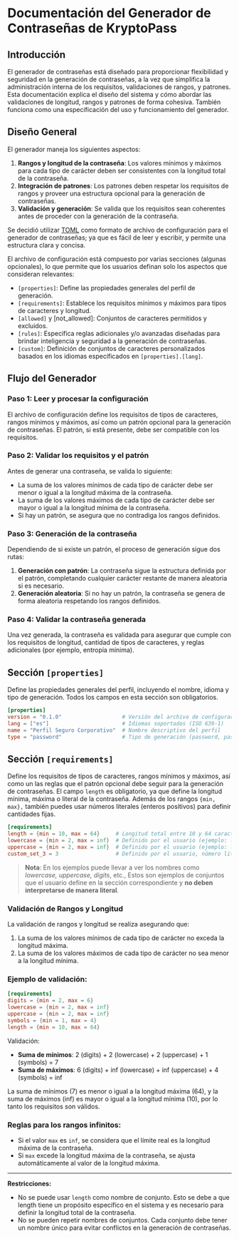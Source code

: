 # Documentación del Generador de Contraseñas de KryptoPass

## Introducción

El generador de contraseñas está diseñado para proporcionar flexibilidad y seguridad en la generación de contraseñas, a la vez que simplifica la administración interna de los requisitos, validaciones de rangos, y patrones. Esta documentación explica el diseño del sistema y cómo abordar las validaciones de longitud, rangos y patrones de forma cohesiva. También funciona como una especificación del uso y funcionamiento del generador.

## Diseño General

El generador maneja los siguientes aspectos:

1. **Rangos y longitud de la contraseña**: Los valores mínimos y máximos para cada tipo de carácter deben ser consistentes con la longitud total de la contraseña.
2. **Integración de patrones**: Los patrones deben respetar los requisitos de rangos y proveer una estructura opcional para la generación de contraseñas.
3. **Validación y generación**: Se valida que los requisitos sean coherentes antes de proceder con la generación de la contraseña.

Se decidió utilizar [TOML](https://toml.io/en/) como formato de archivo de configuración para el generador de contraseñas; ya que es fácil de leer y escribir, y permite una estructura clara y concisa. 

El archivo de configuración está compuesto por varias secciones (algunas opcionales), lo que permite que los usuarios definan solo los aspectos que consideran relevantes:

- `[properties]`: Define las propiedades generales del perfil de generación.
- `[requirements]`: Establece los requisitos mínimos y máximos para tipos de caracteres y longitud.
- `[allowed]` y [not_allowed]: Conjuntos de caracteres permitidos y excluidos.
- `[rules]`: Especifica reglas adicionales y/o avanzadas diseñadas para brindar inteligencia y seguridad a la generación de contraseñas.
- `[custom]`: Definición de conjuntos de caracteres personalizados basados en los idiomas especificados en `[properties].[lang]`.

## Flujo del Generador

### Paso 1: Leer y procesar la configuración

El archivo de configuración define los requisitos de tipos de caracteres, rangos mínimos y máximos, así como un patrón opcional para la generación de contraseñas. El patrón, si está presente, debe ser compatible con los requisitos.

### Paso 2: Validar los requisitos y el patrón

Antes de generar una contraseña, se valida lo siguiente:

- La suma de los valores mínimos de cada tipo de carácter debe ser menor o igual a la longitud máxima de la contraseña.
- La suma de los valores máximos de cada tipo de carácter debe ser mayor o igual a la longitud mínima de la contraseña.
- Si hay un patrón, se asegura que no contradiga los rangos definidos.

### Paso 3: Generación de la contraseña

Dependiendo de si existe un patrón, el proceso de generación sigue dos rutas:

1. **Generación con patrón**: La contraseña sigue la estructura definida por el patrón, completando cualquier carácter restante de manera aleatoria si es necesario.
2. **Generación aleatoria**: Si no hay un patrón, la contraseña se genera de forma aleatoria respetando los rangos definidos.

### Paso 4: Validar la contraseña generada

Una vez generada, la contraseña es validada para asegurar que cumple con los requisitos de longitud, cantidad de tipos de caracteres, y reglas adicionales (por ejemplo, entropía mínima).

## Sección `[properties]`
Define las propiedades generales del perfil, incluyendo el nombre, idioma y tipo de generación. Todos los campos en esta sección son obligatorios.

```toml
[properties]
version = "0.1.0"                   # Versión del archivo de configuración
lang = ["es"]                       # Idiomas soportados (ISO 639-1)
name = "Perfil Seguro Corporativo"  # Nombre descriptivo del perfil
type = "password"                   # Tipo de generación (password, passphrase)
```

## Sección `[requirements]`

Define los requisitos de tipos de caracteres, rangos mínimos y máximos, así como un las reglas que el patrón opcional debe seguir para la generación de contraseñas. El campo `length` es obligatorio, ya que define la longitud mínima, máxima o literal de la contraseña. Además de los rangos `{min, max},` también puedes usar números literales (enteros positivos) para definir cantidades fijas.

```toml
[requirements]
length = {min = 10, max = 64}     # Longitud total entre 10 y 64 caracteres (obligatorio)
lowercase = {min = 2, max = inf}  # Definido por el usuario (ejemplo: letras minúsculas)
uppercase = {min = 2, max = inf}  # Definido por el usuario (ejemplo: letras mayúsculas)
custom_set_3 = 3                  # Definido por el usuario, número literal (ejemplo: exactamente 3 caracteres del conjunto)
```

> **Nota**: En los ejemplos puede llevar a ver los nombres como *lowercase, uppercase, digits*, etc., Estos son ejemplos de conjuntos que el usuario define en la sección correspondiente y **no deben interpretarse de manera literal**.

### Validación de Rangos y Longitud

La validación de rangos y longitud se realiza asegurando que:

1. La suma de los valores mínimos de cada tipo de carácter no exceda la longitud máxima.
2. La suma de los valores máximos de cada tipo de carácter no sea menor a la longitud mínima.

### Ejemplo de validación:

```toml
[requirements]
digits = {min = 2, max = 6}
lowercase = {min = 2, max = inf}
uppercase = {min = 2, max = inf}
symbols = {min = 1, max = 4}
length = {min = 10, max = 64}
```

Validación:

- **Suma de mínimos**: 2 (digits) + 2 (lowercase) + 2 (uppercase) + 1 (symbols) = 7
- **Suma de máximos**: 6 (digits) + inf (lowercase) + inf (uppercase) + 4 (symbols) = inf

La suma de mínimos (7) es menor o igual a la longitud máxima (64), y la suma de máximos (inf) es mayor o igual a la longitud mínima (10), por lo tanto los requisitos son válidos.

### Reglas para los rangos infinitos:

- Si el valor `max` es `inf`, se considera que el límite real es la longitud máxima de la contraseña.
- Si `max` excede la longitud máxima de la contraseña, se ajusta automáticamente al valor de la longitud máxima.

---

**Restricciones:**
- No se puede usar `length` como nombre de conjunto. Esto se debe a que length tiene un propósito específico en el sistema y es necesario para definir la longitud total de la contraseña.
- No se pueden repetir nombres de conjuntos. Cada conjunto debe tener un nombre único para evitar conflictos en la generación de contraseñas.